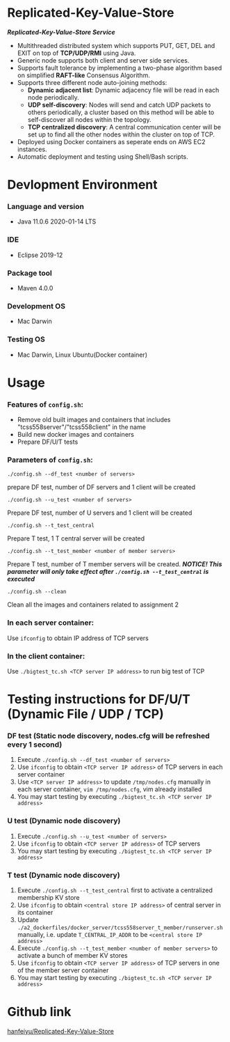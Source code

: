 # Replicated-Key-Value-Store

***Replicated-Key-Value-Store Service***

- Multithreaded distributed system which supports PUT, GET, DEL and EXIT on top
    of **TCP/UDP/RMI** using Java.
- Generic node supports both client and server side services.
- Supports fault tolerance by implementing a two-phase algorithm based on
    simplified **RAFT-like** Consensus Algorithm.
- Supports three different node auto-joining methods: 
    - **Dynamic adjacent list**: Dynamic adjacency file will be read in each node
        periodically.
    - **UDP self-discovery**: Nodes will send and catch UDP packets to others
        periodically, a cluster based on this method will be able to
        self-discover all nodes within the topology. 
    - **TCP centralized discovery**: A central communication center will be
        set up to find all the other nodes within the cluster on top of TCP.
- Deployed using Docker containers as seperate ends on AWS EC2 instances.
- Automatic deployment and testing using Shell/Bash scripts.

# Devlopment Environment
### Language and version
  - Java 11.0.6 2020-01-14 LTS

### IDE
  - Eclipse 2019-12

### Package tool
  - Maven 4.0.0

### Development OS 
  - Mac Darwin

### Testing OS 
  - Mac Darwin, Linux Ubuntu(Docker container)

# Usage
### Features of `config.sh`: 
- Remove old built images and containers that includes "tcss558server"/"tcss558client" in the name 
- Build new docker images and containers 
- Prepare DF/U/T tests 

### Parameters of `config.sh`:
```
./config.sh --df_test <number of servers>
```
prepare DF test, number of DF servers and 1 client will be created 

```
./config.sh --u_test <number of servers>
``` 
Prepare DF test, number of U servers and 1 client will be created 

```
./config.sh --t_test_central 
```
Prepare T test, 1 T central server will be created 
```
./config.sh --t_test_member <number of member servers>
```

Prepare T test, number of T member servers will be created. ***NOTICE! This parameter will only take effect after `./config.sh --t_test_central` is executed*** 

```
./config.sh --clean
```
Clean all the images and containers related to assignment 2 

### In each server container:
Use `ifconfig` to obtain IP address of TCP servers 

### In the client container:
Use `./bigtest_tc.sh <TCP server IP address>` to run big test of TCP 

# Testing instructions for DF/U/T (Dynamic File / UDP / TCP)
### DF test (Static node discovery, nodes.cfg will be refreshed every 1 second)
1. Execute `./config.sh --df_test <number of servers>` 
2. Use `ifconfig` to obtain `<TCP server IP address>` of TCP servers in each server container
3. Use `<TCP server IP address>` to update `/tmp/nodes.cfg` manually in each server container, `vim /tmp/nodes.cfg`, vim already installed 
4. You may start testing by executing `./bigtest_tc.sh <TCP server IP address>` 

### U test (Dynamic node discovery)
1. Execute `./config.sh --u_test <number of servers>` 
2. Use `ifconfig` to obtain `<TCP server IP address>` of TCP servers 
3. You may start testing by executing `./bigtest_tc.sh <TCP server IP address>` 

### T test (Dynamic node discovery)
1. Execute `./config.sh --t_test_central` first to activate a centralized membership KV store 
2. Use `ifconfig` to obtain `<central store IP address>` of central server in its container 
3. Update `./a2_dockerfiles/docker_server/tcss558server_t_member/runserver.sh` manually, i.e. update `T_CENTRAL_IP_ADDR` to be `<central store IP address>` 
4. Execute `./config.sh --t_test_member <number of member servers>` to activate a bunch of member KV stores 
5. Use `ifconfig` to obtain `<TCP server IP address>` of TCP servers in one of the member server container 
6. You may start testing by executing `./bigtest_tc.sh <TCP server IP address>`

# Github link
[hanfeiyu/Replicated-Key-Value-Store](https://github.com/hanfeiyu/Replicated-Key-Value-Store)


